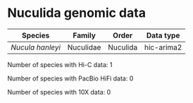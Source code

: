 # Nuculida genomic data

| Species | Family | Order | Data type |
| -- | --- | --- | --- |
| *Nucula hanleyi* | Nuculidae | Nuculida | hic-arima2 |

Number of species with Hi-C data: 1

Number of species with PacBio HiFi data: 0

Number of species with 10X data: 0
